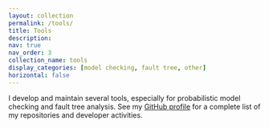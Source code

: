 ```yaml
---
layout: collection
permalink: /tools/
title: Tools
description:
nav: true
nav_order: 3
collection_name: tools
display_categories: [model checking, fault tree, other]
horizontal: false
---
```

I develop and maintain several tools, especially for probabilistic model checking and fault tree analysis.
See my <a href="https://github.com/volkm">GitHub profile</a> for a complete list of my repositories and developer activities.
